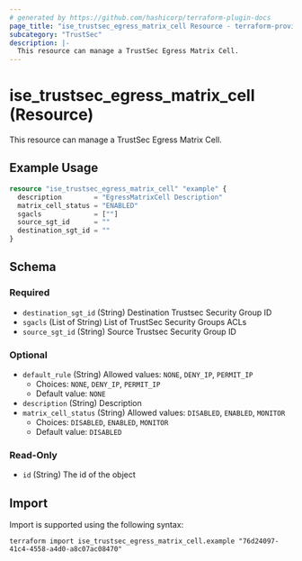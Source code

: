 ```yaml
---
# generated by https://github.com/hashicorp/terraform-plugin-docs
page_title: "ise_trustsec_egress_matrix_cell Resource - terraform-provider-ise"
subcategory: "TrustSec"
description: |-
  This resource can manage a TrustSec Egress Matrix Cell.
---
```


# ise_trustsec_egress_matrix_cell (Resource)

This resource can manage a TrustSec Egress Matrix Cell.

## Example Usage

```terraform
resource "ise_trustsec_egress_matrix_cell" "example" {
  description        = "EgressMatrixCell Description"
  matrix_cell_status = "ENABLED"
  sgacls             = [""]
  source_sgt_id      = ""
  destination_sgt_id = ""
}
```

<!-- schema generated by tfplugindocs -->
## Schema

### Required

- `destination_sgt_id` (String) Destination Trustsec Security Group ID
- `sgacls` (List of String) List of TrustSec Security Groups ACLs
- `source_sgt_id` (String) Source Trustsec Security Group ID

### Optional

- `default_rule` (String) Allowed values: `NONE`, `DENY_IP`, `PERMIT_IP`
  - Choices: `NONE`, `DENY_IP`, `PERMIT_IP`
  - Default value: `NONE`
- `description` (String) Description
- `matrix_cell_status` (String) Allowed values: `DISABLED`, `ENABLED`, `MONITOR`
  - Choices: `DISABLED`, `ENABLED`, `MONITOR`
  - Default value: `DISABLED`

### Read-Only

- `id` (String) The id of the object

## Import

Import is supported using the following syntax:

```shell
terraform import ise_trustsec_egress_matrix_cell.example "76d24097-41c4-4558-a4d0-a8c07ac08470"
```
